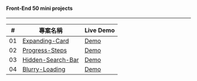 #### Front-End 50 mini projects
---

|#|專案名稱|Live Demo
|--|----|----
|01|[Expanding-Card](https://github.com/sh330035/front-end-50/tree/main/expanding-cards)|[Demo](https://sh330035.github.io/front-end-50/expanding-cards/)
|02|[Progress-Steps](https://github.com/sh330035/front-end-50/tree/main/progress-steps)|[Demo](https://sh330035.github.io/front-end-50/progress-steps/)
|03|[Hidden-Search-Bar](https://github.com/sh330035/front-end-50/tree/main/hidden-searchBar)|[Demo](https://sh330035.github.io/front-end-50/hidden-searchBar/)
|04|[Blurry-Loading](https://github.com/sh330035/front-end-50/tree/main/blurry-loading)|[Demo](https://sh330035.github.io/front-end-50/blurry-loading/)
